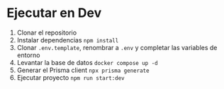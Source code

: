 # Ejecutar en Dev

1. Clonar el repositorio
2. Instalar dependencias `npm install`
3. Clonar `.env.template`, renombrar a `.env` y completar las variables de entorno
4. Levantar la base de datos `docker compose up -d`
5. Generar el Prisma client `npx prisma generate`
6. Ejecutar proyecto `npm run start:dev`
